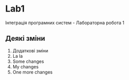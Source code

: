 # Lab1
Інтеграція програмних систем - Лабораторна робота 1

## Деякі зміни

1. Додаткові зміни
1. La la
2. Some changes
3. My changes
4. One more changes
